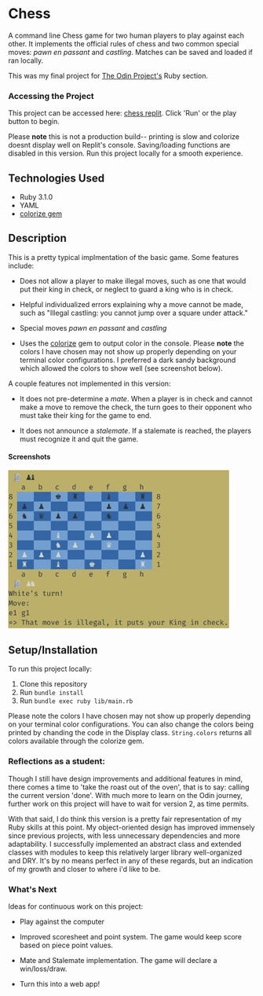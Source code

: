 # Chess

A command line Chess game for two human players to play against each other. It implements the official rules of chess and two common special moves: *pawn en passant* and *castling*. Matches can be saved and loaded if ran locally.

This was my final project for [The Odin Project's](https://www.theodinproject.com) Ruby section.



### Accessing the Project

This project can be accessed here: [chess replit](https://replit.com/@technikka/Chess). Click 'Run' or the play button to begin.

Please **note** this is not a production build-- printing is slow and colorize  doesnt display well on Replit's console. Saving/loading functions are disabled in this version. Run this project locally for a smooth experience.

## Technologies Used

* Ruby 3.1.0
* YAML
* [colorize gem](https://github.com/fazibear/colorize)


## Description

This is a pretty typical implmentation of the basic game. Some features include:

* Does not allow a player to make illegal moves, such as one that would put their king in check, or neglect to guard a king who is in check.

* Helpful individualized errors explaining why a move cannot be made, such as "Illegal castling: you cannot jump over a square under attack."

* Special moves *pawn en passant* and *castling*

* Uses the [colorize](https://github.com/fazibear/colorize) gem to output color in the console. 
Please **note** the colors I have chosen may not show up properly depending on your terminal color configurations. I preferred a dark sandy background which allowed the colors to show well (see screenshot below).

A couple features not implemented in this version:

* It does not pre-determine a *mate*. When a player is in check and cannot make a move to remove the check, the turn goes to their opponent who must take their king for the game to end.

* It does not announce a *stalemate*. If a stalemate is reached, the players must recognize it and quit the game.



#### Screenshots
<img src="screenshot.png" title="screenshot of game" alt="screenshot of a game in play showing white attempting an illegal move with an error alerting that the move puts their king in check" width="450px">



## Setup/Installation

To run this project locally:

1. Clone this repository
2. Run `bundle install`
3. Run `bundle exec ruby lib/main.rb`

Please note the colors I have chosen may not show up properly depending on your terminal color configurations. You can also change the colors being printed by chanding the code in the Display class. `String.colors` returns all colors available through the colorize gem.



### Reflections as a student:

Though I still have design improvements and additional features in mind, there comes a time to 'take the roast out of the oven', that is to say: calling the current version 'done'. With much more to learn on the Odin journey, further work on this project will have to wait for version 2, as time permits.  

With that said, I do think this version is a pretty fair representation of my Ruby skills at this point. My object-oriented design has improved immensely since previous projects, with less unnecessary dependencies and more adaptability. I successfully implemented an abstract class and extended classes with modules to keep this relatively larger library well-organized and DRY. It's by no means perfect in any of these regards, but an indication of my growth and closer to where i'd like to be.


### What's Next

Ideas for continuous work on this project:

* Play against the computer

* Improved scoresheet and point system. The game would keep score based on piece point values.

* Mate and Stalemate implementation. The game will declare a win/loss/draw.

* Turn this into a web app!
